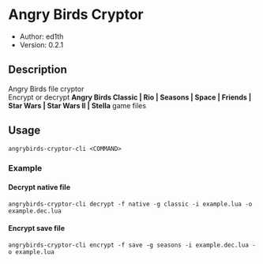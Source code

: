 # Angry Birds Cryptor

* Author: ed1th
* Version: 0.2.1

## Description
Angry Birds file cryptor<br>
Encrypt or decrypt **Angry Birds Classic | Rio | Seasons | Space | Friends | Star Wars | Star Wars II | Stella** game files

## Usage
`angrybirds-cryptor-cli <COMMAND>`

### Example
#### Decrypt native file
`angrybirds-cryptor-cli decrypt -f native -g classic -i example.lua -o example.dec.lua`
#### Encrypt save file
`angrybirds-cryptor-cli encrypt -f save -g seasons -i example.dec.lua -o example.lua`